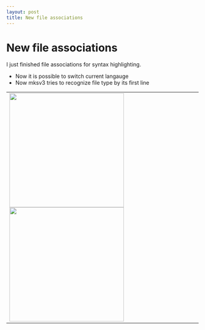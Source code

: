 ```yaml
---
layout: post
title: New file associations
---
```


# New file associations

I just finished file associations for syntax highlighting.

* Now it is possible to switch current langauge
* Now mksv3 tries to recognize file type by its first line

<table>
    <td>
        <img src="../../../blog-screens/switch-lang.png" width="300px"/>
        <img src="../../../blog-screens/detect-by-first-line.png" width="300px"/>
    </td>
</table>
